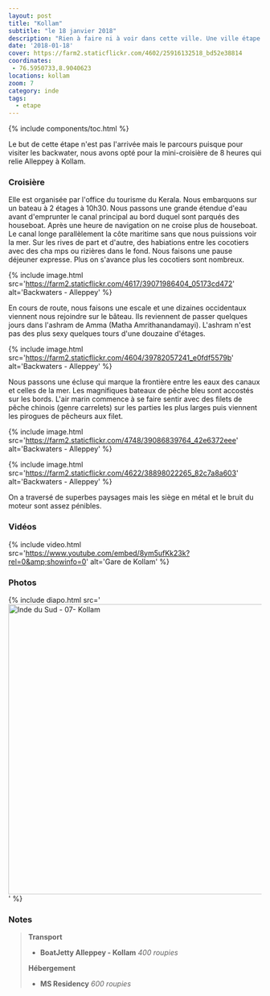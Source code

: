 ```yaml
---
layout: post
title: "Kollam"
subtitle: "le 18 janvier 2018"
description: "Rien à faire ni à voir dans cette ville. Une ville étape avant d'entamer notre remontée vers le nord"
date: '2018-01-18'
cover: https://farm2.staticflickr.com/4602/25916132518_bd52e38814
coordinates:
 - 76.5950733,8.9040623
locations: kollam
zoom: 7
category: inde
tags:
  - etape
---
```


{% include components/toc.html %}

Le but de cette étape n'est pas l'arrivée mais le parcours puisque pour visiter les backwater, nous avons opté pour la mini-croisière de 8 heures qui relie Alleppey à Kollam.

### Croisière

Elle est organisée par l'office du tourisme du Kerala. Nous embarquons sur un bateau à 2 étages à 10h30. Nous passons une grande étendue d'eau avant d'emprunter le canal principal au bord duquel sont parqués des houseboat. Après une heure de navigation on ne croise plus de houseboat. Le canal longe parallèlement la côte maritime sans que nous puissions voir la mer. Sur les rives de part et d'autre, des habiations entre les cocotiers avec des cha   mps ou rizières dans le fond. Nous faisons une pause déjeuner expresse. Plus on s'avance plus les cocotiers sont nombreux.

{% include image.html
  src='https://farm2.staticflickr.com/4617/39071986404_05173cd472'
  alt='Backwaters - Alleppey'
%}

En cours de route, nous faisons une escale et une dizaines occidentaux viennent nous rejoindre sur le bâteau. Ils reviennent de passer quelques jours dans l'ashram de Amma (Matha Amrithanandamayi). L'ashram n'est pas des plus sexy quelques tours d'une douzaine d'étages.

{% include image.html
  src='https://farm2.staticflickr.com/4604/39782057241_e0fdf5579b'
  alt='Backwaters - Alleppey'
%}

Nous passons une écluse qui marque la frontière entre les eaux des canaux et celles de la mer. Les magnifiques bateaux de pêche bleu sont accostés sur les bords. L'air marin commence à se faire sentir avec des filets de pêche chinois (genre carrelets) sur les parties les plus larges puis viennent les pirogues de pêcheurs aux filet.

{% include image.html
  src='https://farm2.staticflickr.com/4748/39086839764_42e6372eee'
  alt='Backwaters - Alleppey'
%}

{% include image.html
  src='https://farm2.staticflickr.com/4622/38898022265_82c7a8a603'
  alt='Backwaters - Alleppey'
%}

On a traversé de superbes paysages mais les siège en métal et le bruit du moteur sont assez pénibles.

### Vidéos

{% include video.html
  src='https://www.youtube.com/embed/8ym5ufKk23k?rel=0&amp;showinfo=0'
  alt='Gare de Kollam'
%}

### Photos

{% include diapo.html
  src='<a data-flickr-embed="true"  href="https://www.flickr.com/photos/planitude/albums/72157690773951181" title="Inde du Sud - 07- Kollam"><img src="https://farm5.staticflickr.com/4602/25916132518_bd52e38814_b.jpg" width="1024" height="576" alt="Inde du Sud - 07- Kollam"></a><script async src="//embedr.flickr.com/assets/client-code.js" charset="utf-8"></script>'
%}

### Notes

>**Transport**
>
>- **BoatJetty Alleppey - Kollam** *400 roupies*
>
>**Hébergement**
>
>- **MS Residency** *600 roupies*
